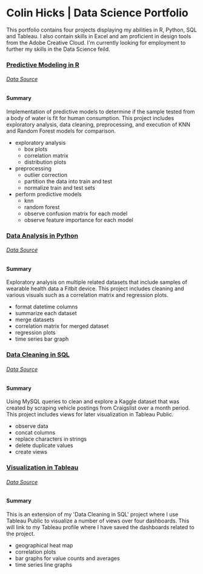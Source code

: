 # Colin Hicks | Data Science Portfolio

This portfolio contains four projects displaying my abilities in R, Python, SQL and  Tableau. I also contain skills in Excel and am proficient in design tools from the Adobe Creative Cloud. I'm currently looking for employment to further my skills in the Data Science feild.

### [Predictive Modeling in R](https://github.com/colinjhicks/water_potability_prediction)

###### [Data Source](https://www.kaggle.com/adityakadiwal/water-potability)

#### Summary

Implementation of predictive models to determine if the sample tested from a body of water is fit for human consumption. This project includes exploratory analysis, data cleaning, preprocessing, and execution of KNN and Random Forest models for comparison.

* exploratory analysis
  * box plots
  * correlation matrix
  * distribution plots 
* preprocessing
  * outlier correction
  * partition the data into train and test
  * normalize train and test sets
* perform predictive models
  * knn
  * random forest
  * observe confusion matrix for each model
  * observe feature importance for each model

### [Data Analysis in Python](https://github.com/colinjhicks/fitbit_data_analysis)

###### [Data Source](https://www.kaggle.com/arashnic/fitbit)

#### Summary

Exploratory analysis on multiple related datasets that include samples of wearable health data a Fitbit device. This project includes cleaning and various visuals such as a correlation matrix and regression plots.

* format datetime columns
* summarize each dataset 
* merge datasets
* correlation matrix for merged dataset
* regression plots
* time series bar graph


### [Data Cleaning in SQL](https://github.com/colinjhicks/craigslist_data_exploration)

###### [Data Source](https://www.kaggle.com/austinreese/craigslist-carstrucks-data)

#### Summary

Using MySQL queries to clean and explore a Kaggle dataset that was created by scraping vehicle postings from Craigslist over a month period. This project includes views for later visualization in Tableau Public.

* observe data
* concat columns
* replace characters in strings
* delete duplicate values
* create views

### [Visualization in Tableau](https://public.tableau.com/app/profile/colin.hicks)

###### [Data Source](https://www.kaggle.com/austinreese/craigslist-carstrucks-data)

#### Summary

This is an extension of my 'Data Cleaning in SQL' project where I use Tableau Public to visualize a number of views over four dashboards. This will link to my Tableau profile where I have saved the dashboards related to the project.

* geographical heat map
* correlation plots
* bar graphs for value counts and averages
* time series line graphs
